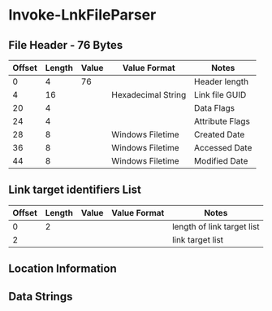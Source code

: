# Invoke-LnkFileParser

## File Header - 76 Bytes

| Offset | Length | Value    | Value Format            | Notes |
| ------ | ------ | -------- | ----------------------- | ----- |
| 0      | 4      | 76       |                         | Header length |
| 4      | 16     |          | Hexadecimal String      | Link file GUID |
| 20     | 4      |          |                         | Data Flags |
| 24     | 4      |          |                         | Attribute Flags |
| 28     | 8      |          | Windows Filetime        | Created Date |
| 36     | 8      |          | Windows Filetime        | Accessed Date |
| 44     | 8      |          | Windows Filetime        | Modified Date |

## Link target identifiers List
| Offset | Length | Value    | Value Format            | Notes |
| ------ | ------ | -------- | ----------------------- | ----- |
| 0      | 2      |          |                         | length of link target list|
| 2      |        |          |                         | link target list |


## Location Information

## Data Strings